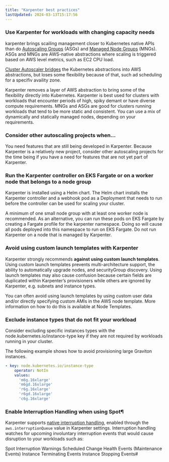 ```yaml
---
title: "Karpenter best practices"
lastUpdated: 2024-03-13T15:17:56
---
```


### Use Karpenter for workloads with changing capacity needs

karpenter brings scailing management closer to Kubernetes native APIs than do [Autoscaling Groups](https://aws.amazon.com/blogs/containers/amazon-eks-cluster-multi-zone-auto-scaling-groups/) (ASGs) and [Managed Node Groups](https://docs.aws.amazon.com/ko_kr/eks/latest/userguide/managed-node-groups.html) (MNGs). ASGs and MNGs are AWS-native abstractions where scaling is triggered based on AWS level metrics, such as EC2 CPU load. 

[Cluster Autoscaler bridges](https://docs.aws.amazon.com/ko_kr/eks/latest/userguide/autoscaling.html#cluster-autoscaler) the Kubernetes abstractions into AWS abstractions, but loses some flexibility because of that, such ad scheduling for a specifiv availity zone.

Karpenter removes a layer of AWS abstraction to bring some of the flexibility directly into Kubernetes. Karpenter is best used for clusters with workloads that encounter periods of high, spiky demant or have diverse compute requirements. MNGs and ASGs are good for clusters running workloads that tend to be more static and consistent. You can use a mix of dynamically and statically managed nodes, depending on your requirements.

### Consider other autoscaling projects when...

You need features that are still being developed in Karpenter. Because Karpenter is a relatively new project, consider other autoscaling projects for the time being if you have a need for features that are not yet part of Karpenter.

### Run the Karpenter controller on EKS Fargate or on a worker node that belongs to a node group

Karpenter is installed using a Helm chart. The Helm chart installs the Karpenter controller and a webhook pod as a Deployment that needs to run before the controller can be used for scaling your cluster.

A minimum of one small node group with at least one worker node is recommended. As an alternative, you can run these pods on EKS Fargate by creating a Fargate profile for the karpenter namespace. Doing so will cause all pods deployed into this namespace to run on EKS Fargate. Do not run Karpenter on a node that is managed by Karpenter.

### Avoid using custom launch templates with Karpenter

Karpenter strongly recommends **against using custom launch templates**. Using custom launch templates prevents multi-architecture support, the ability to automatically upgrade nodes, and securityGroup discovery. Using launch templates may also cause confusion because certain fields are duplicated within Karpenter’s provisioners while others are ignored by Karpenter, e.g. subnets and instance types.

You can often avoid using launch templates by using custom user data and/or directly specifying custom AMIs in the AWS node template. More information on how to do this is available at Node Templates.

### Exclude instance types that do not fit your workload

Consider excluding specific instances types with the node.kubernetes.io/instance-type key if they are not required by workloads running in your cluster.

The following example shows how to avoid provisioning large Graviton instances.

```yaml
- key: node.kubernetes.io/instance-type
    operator: NotIn
    values:
      'm6g.16xlarge'
      'm6gd.16xlarge'
      'r6g.16xlarge'
      'r6gd.16xlarge'
      'c6g.16xlarge'
```

### Enable Interruption Handling when using Spot¶

Karpenter supports [native interruption handling](https://karpenter.sh/docs/concepts/deprovisioning/#interruption), enabled through the `aws.interruptionQueue` value in Karpenter settings. Interruption handling watches for upcoming involuntary interruption events that would cause disruption to your workloads such as:

Spot Interruption Warnings
Scheduled Change Health Events (Maintenance Events)
Instance Terminating Events
Instance Stopping Events#